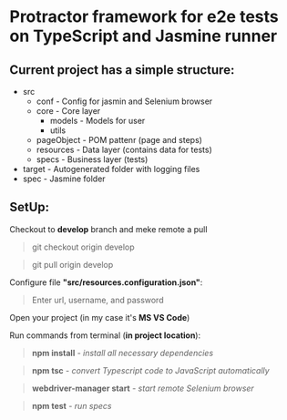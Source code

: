 # Protractor framework for e2e tests on TypeScript and Jasmine runner

## Current project has a simple structure:
- src
  - conf - Config for jasmin and Selenium browser
  - core - Core layer
    - models - Models for user
    - utils
  - pageObject - POM pattenr (page and steps)
  - resources - Data layer (contains data for tests)
  - specs - Business layer (tests)
- target - Autogenerated folder with logging files
- spec - Jasmine folder

## SetUp:

Checkout to **develop** branch and meke remote a pull
> git checkout origin develop

> git pull origin develop

Configure file **"src/resources.configuration.json"**:
> Enter url, username, and password

Open your project (in my case it's **MS VS Code**)

Run commands from terminal (**in project location**):
> **npm install** - *install all necessary dependencies*

> **npm tsc** - *convert Typescript code to JavaScript automatically*

> **webdriver-manager start** - *start remote Selenium browser*

> **npm test** - *run specs*
